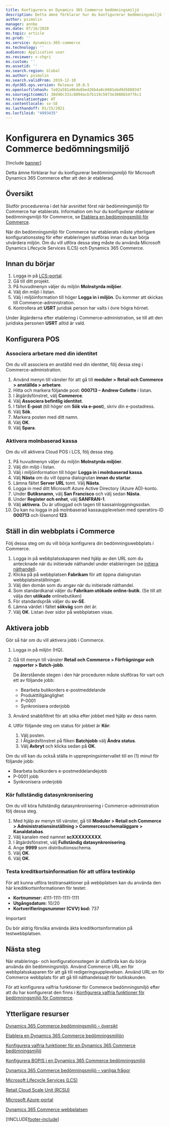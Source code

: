 ```yaml
---
title: Konfigurera en Dynamics 365 Commerce bedömningsmiljö
description: Detta ämne förklarar hur du konfigurerar bedömningsmiljö för Microsoft Dynamics 365 Commerce efter att den är etablerad.
author: psimolin
manager: annbe
ms.date: 07/16/2020
ms.topic: article
ms.prod: ''
ms.service: dynamics-365-commerce
ms.technology: ''
audience: Application user
ms.reviewer: v-chgri
ms.custom: ''
ms.assetid: ''
ms.search.region: Global
ms.author: psimolin
ms.search.validFrom: 2019-12-10
ms.dyn365.ops.version: Release 10.0.5
ms.openlocfilehash: fa92a581a96de6bed26b4a0c6601ebd9d5088347
ms.sourcegitcommit: 38d40c331c8894acb7b119c5073e3088b54776c1
ms.translationtype: HT
ms.contentlocale: sv-SE
ms.lasthandoff: 01/15/2021
ms.locfileid: "4993435"
---
```

# <a name="configure-a-dynamics-365-commerce-evaluation-environment"></a>Konfigurera en Dynamics 365 Commerce bedömningsmiljö

[!include [banner](includes/banner.md)]

Detta ämne förklarar hur du konfigurerar bedömningsmiljö för Microsoft Dynamics 365 Commerce efter att den är etablerad.

## <a name="overview"></a>Översikt

Slutför procedurerna i det här avsnittet först när bedömningsmiljö för Commerce har etablerats. Information om hur du konfigurerar etablerar bedömningsmiljö för Commerce, se [Etablera en bedömningsmiljö för Commerce](provisioning-guide.md).

När din bedömningsmiljö för Commerce har etablerats måste ytterligare konfigurationssteg för efter etableringen slutföras innan du kan börja utvärdera miljön. Om du vill utföra dessa steg måste du använda Microsoft Dynamics Lifecycle Services (LCS) och Dynamics 365 Commerce.

## <a name="before-you-start"></a>Innan du börjar

1. Logga in på [LCS-portal](https://lcs.dynamics.com).
1. Gå till ditt projekt.
1. På huvudmenyn väljer du miljön **Molnstyrda miljöer**.
1. Välj din miljö i listan.
1. Välj i miljöinformation till höger **Logga in i miljön**. Du kommer att skickas till Commerce-administration.
1. Kontrollera att **USRT** juridisk person har valts i övre högra hörnet.

Under åtgärderna efter etablering i Commerce-administration, se till att den juridiska personen **USRT** alltid är vald.

## <a name="configure-the-point-of-sale"></a>Konfigurera POS

### <a name="associate-a-worker-with-your-identity"></a>Associera arbetare med din identitet

Om du vill associera en anställd med din identitet, följ dessa steg i Commerce-administration.

1. Använd menyn till vänster för att gå till **moduler \> Retail och Commerce \> anställda \> arbetare**.
1. Hitta och markera följande post: **000713 – Andrew Collette** i listan.
1. I åtgärdsfönstret, välj **Commerce**.
1. Välj **Associera befintlig identitet**.
1. I fältet **E-post** (till höger om **Sök via e-post**), skriv din e-postadress.
1. Välj **Sök**.
1. Markera posten med ditt namn.
1. Välj **OK**.
1. Välj **Spara**.

### <a name="activate-cloud-pos"></a>Aktivera molnbaserad kassa

Om du vill aktivera Cloud POS i LCS, följ dessa steg.

1. På huvudmenyn väljer du miljön **Molnstyrda miljöer**.
1. Välj din miljö i listan.
1. Välj i miljöinformation till höger **Logga in i molnbaserad kassa**.
1. Välj **Nästa** om du vill öppna dialogrutan **innan du startar**.
1. Lämna fältet **Server URL** tomt. Välj **Nästa**.
1. Logga in med ditt Microsoft Azure Active Directory (Azure AD)-konto.
1. Under **Butiksnamn**, välj **San Francisco** och välj sedan **Nästa**.
1. Under **Register och enhet**, välj **SANFRAN-1**.
1. Välj **aktivera**. Du är utloggad och tagen till kassainloggningssidan.
1. Du kan nu logga in på molnbaserad kassaupplevelsen med operatörs-ID **000713** och lösenord **123**.

## <a name="set-up-your-site-in-commerce"></a>Ställ in din webbplats i Commerce

Följ dessa steg om du vill börja konfigurera din bedömningswebbplats i Commerce.

1. Logga in på webbplatsskaparen med hjälp av den URL som du antecknade när du initierade näthandel under etableringen (se [initiera näthandel](provisioning-guide.md#initialize-e-commerce)).
1. Klicka på på webbplatsen **Fabrikam** för att öppna dialogrutan webbplatsinställningar.
1. Välj den domän som du angav när du initierade näthandel.
1. Som standardkanal väljer du **Fabrikam utökade online-butik**. (Se till att välja den **utökade** onlinebutiken)
1. För standardspråk väljer du **sv-SE**.
1. Lämna värdet i fältet **sökväg** som det är.
1. Välj **OK**. Listan över sidor på webbplatsen visas.

## <a name="enable-jobs"></a>Aktivera jobb

Gör så här om du vill aktivera jobb i Commerce.

1. Logga in på miljön (HQ).
1. Gå till menyn till vänster **Retail och Commerce \> Förfrågningar och rapporter \> Batch-jobb**.

    De återstående stegen i den här proceduren måste slutföras för vart och ett av följande jobb:

    * Bearbeta butikorders e-postmeddelande
    * Produkttillgänglighet
    * P-0001
    * Synkronisera orderjobb

1. Använd snabbfiltret för att söka efter jobbet med hjälp av dess namn.
1. Utför följande steg om status för jobbet är **Kör**:

    1. Välj posten.
    1. I Åtgärdsfönstret på fliken **Batchjobb** välj **Ändra status**.
    1. Välj **Avbryt** och klicka sedan på **OK**.

Om du vill kan du också ställa in upprepningsintervallet till en (1) minut för följande jobb:

* Bearbeta butikorders e-postmeddelandejobb
* P-0001 jobb
* Synkronisera orderjobb

### <a name="run-full-data-synchronization"></a>Kör fullständig datasynkronisering

Om du vill köra fullständig datasynkronisering i Commerce-administration följ dessa steg.

1. Med hjälp av menyn till vänster, gå till **Moduler \> Retail och Commerce \> Administrationsinställning \> Commercesschemaläggare \> Kanaldatabas**.
1. Välj kanalen med namnet **scXXXXXXXXX**.
1. I åtgärdsfönstret, välj **Fullständig datasynkronisering**.
1. Ange **9999** som distributionsschema.
1. Välj **OK**.
1. Välj **OK**.

### <a name="test-credit-card-information-to-do-test-purchases"></a>Testa kreditkortsinformation för att utföra testinköp

För att kunna utföra testtransaktioner på webbplatsen kan du använda den här kreditkortsinformationen för testet:

- **Kortnummer:** 4111-1111-1111-1111
- **Utgångsdatum:** 10/20
- **Kortverifieringsnummer (CVV) kod:** 737

> [!IMPORTANT]
> Du bör aldrig försöka använda äkta kreditkortsinformation på testwebbplatsen.

## <a name="next-steps"></a>Nästa steg

När etablerings- och konfigurationsstegen är slutförda kan du börja använda din bedömningsmiljö. Använd Commerce URL:en för webbplatsskaparen för att gå till redigeringsupplevelsen. Använd URL:en för Commerce webbplats för att gå till näthandelssajt för butikskunden.

För att konfigurera valfria funktioner för Commerce bedömningsmiljö efter att du har konfigurerat den finns i [Konfigurera valfria funktioner för bedömningsmiljö för Commerce](cpe-optional-features.md).

## <a name="additional-resources"></a>Ytterligare resurser

[Dynamics 365 Commerce bedömningsmiljö – översikt](cpe-overview.md)

[Etablera en Dynamics 365 Commerce bedömningsmiljön](provisioning-guide.md)

[Konfigurera valfria funktioner för en Dynamics 365 Commerce bedömningsmiljö](cpe-optional-features.md)

[Konfigurera BOPIS i en Dynamics 365 Commerce bedömningsmiljö](cpe-bopis.md)

[Dynamics 365 Commerce bedömningsmiljö – vanliga frågor](cpe-faq.md)

[Microsoft Lifecycle Services (LCS)](https://docs.microsoft.com/dynamics365/unified-operations/dev-itpro/lifecycle-services/lcs-user-guide)

[Retail Cloud Scale Unit (RCSU)](https://docs.microsoft.com/business-applications-release-notes/october18/dynamics365-retail/retail-cloud-scale-unit)

[Microsoft Azure-portal](https://azure.microsoft.com/features/azure-portal)

[Dynamics 365 Commerce webbplatsen](https://aka.ms/Dynamics365CommerceWebsite)


[!INCLUDE[footer-include](../includes/footer-banner.md)]